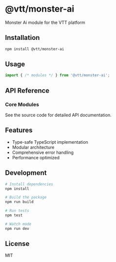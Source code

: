 # @vtt/monster-ai

Monster Ai module for the VTT platform

## Installation

```bash
npm install @vtt/monster-ai
```

## Usage

```typescript
import { /* modules */ } from '@vtt/monster-ai';
```

## API Reference

### Core Modules

See the source code for detailed API documentation.

## Features

- Type-safe TypeScript implementation
- Modular architecture
- Comprehensive error handling
- Performance optimized

## Development

```bash
# Install dependencies
npm install

# Build the package
npm run build

# Run tests
npm test

# Watch mode
npm run dev
```

## License

MIT
